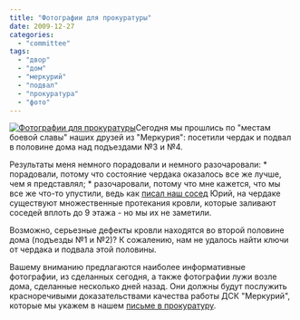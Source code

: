 ```yaml
---
title: "Фотографии для прокуратуры"
date: 2009-12-27
categories: 
  - "committee"
tags: 
  - "двор"
  - "дом"
  - "меркурий"
  - "подвал"
  - "прокуратура"
  - "фото"
---
```


[![Фотографии для прокуратуры](http://shevchenko4a.brovary.org/wp-content/uploads/2009/12/prokuratura-photos.jpg "Фотографии для прокуратуры")](http://shevchenko4a.brovary.org/фотографии-для-прокуратуры/)Сегодня мы прошлись по "местам боевой славы" наших друзей из "Меркурия": посетили чердак и подвал в половине дома над подъездами №3 и №4.

Результаты меня немного порадовали и немного разочаровали: \* порадовали, потому что состояние чердака оказалось все же лучше, чем я представлял; \* разочаровали, потому что мне кажется, что мы все же что-то упустили, ведь как [писал наш сосед](http://shevchenko4a.brovary.org/osbb/?cid=540) Юрий, на чердаке существуют множественные протекания кровли, которые заливают соседей вплоть до 9 этажа - но мы их не заметили.

Возможно, серьезные дефекты кровли находятся во второй половине дома (подъезды №1 и №2)? К сожалению, нам не удалось найти ключи от чердака и подвала этой половины.

Вашему вниманию предлагаются наиболее информативные фотографии, из сделанных сегодня, <!--more-->а также фотографии лужи возле дома, сделанные несколько дней назад. Они должны будут послужить красноречивыми доказательствами качества работы ДСК "Меркурий", которые мы укажем в нашем [письме в прокуратуру](http://shevchenko4a.brovary.org/%D0%BF%D0%B8%D1%88%D0%B5%D0%BC-%D0%BF%D0%B8%D1%81%D1%8C%D0%BC%D0%BE-%D0%B2-%D0%BF%D1%80%D0%BE%D0%BA%D1%83%D1%80%D0%B0%D1%82%D1%83%D1%80%D1%83/). 

<script type="text/javascript">$(document).ready(function() { $("#imgPhotosProcuratura").attr("href","#container"); $("#container").pwi({ username: 'shevchenko4a.brovary.org', mode: 'album', album: 'prokuraturaPhotos', thumbSize: 144, showAlbumDescription: false }); });</script>
